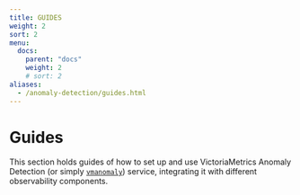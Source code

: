 ```yaml
---
title: GUIDES
weight: 2
sort: 2
menu:
  docs:
    parent: "docs"
    weight: 2
    # sort: 2
aliases:
  - /anomaly-detection/guides.html
---
```


# Guides

This section holds guides of how to set up and use VictoriaMetrics Anomaly Detection (or simply [`vmanomaly`](/vmanomaly.html)) service, integrating it with different observability components.